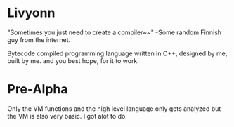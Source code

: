 # Livyonn
"Sometimes you just need to create a compiler~~" -Some random Finnish guy from the internet.

Bytecode compiled programming language written in C++, designed by me, built by me. and you best hope, for it to work.

# Pre-Alpha
Only the VM functions and the high level language only gets analyzed but the VM is also very basic.
I got alot to do.
